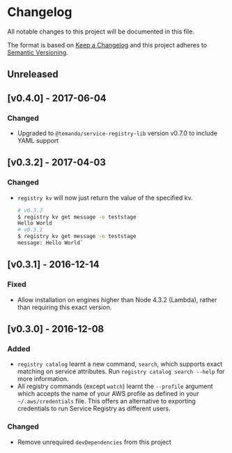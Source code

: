 # Changelog

All notable changes to this project will be documented in this file.

The format is based on [Keep a Changelog](http://keepachangelog.com/) and this project adheres to [Semantic Versioning](http://semver.org/).

## Unreleased

## [v0.4.0] - 2017-06-04

### Changed

- Upgraded to `@temando/service-registry-lib` version v0.7.0 to include YAML support

## [v0.3.2] - 2017-04-03

### Changed

- `registry kv` will now just return the value of the specified kv.

    ```sh
    # v0.3.2
    $ registry kv get message -e teststage
    Hello World
    # v0.3.1
    $ registry kv get message -e teststage
    message: Hello World`
    ```


## [v0.3.1] - 2016-12-14

### Fixed

- Allow installation on engines higher than Node 4.3.2 (Lambda), rather than requiring this exact version.

## [v0.3.0] - 2016-12-08

### Added

- `registry catalog` learnt a new command, `search`, which supports exact matching on service attributes. Run `registry catalog search --help` for more information.
- All registry commands (except `watch`) learnt the `--profile` argument which accepts the name of your AWS profile as defined in your `~/.aws/credentials` file. This offers an alternative to exporting credentials to run Service Registry as different users.

### Changed

- Remove unrequired `devDependencies` from this project
